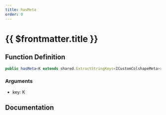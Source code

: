 ```yaml
---
title: hasMeta
order: 0
---
```


# {{ $frontmatter.title }}

## Function Definition

```ts
public hasMeta<K extends shared.ExtractStringKeys<ICustomColshapeMeta>>(key: K): boolean;
```

### Arguments

* key: K

## Documentation

<!--@include: ./parts/hasMeta.md-->
